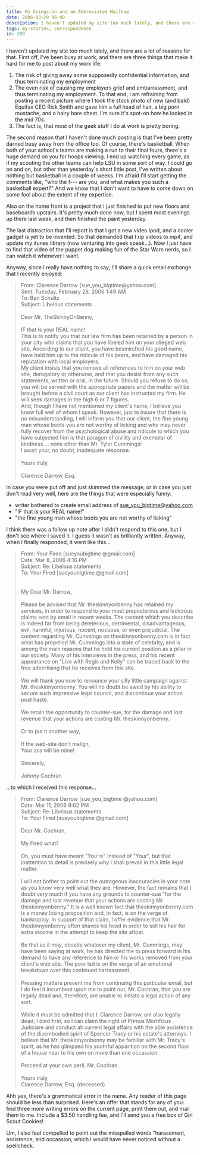 ```yaml
---
title: My Goings-on and an Abbreviated Mailbag
date: 2006-03-29 06:40
description: I haven't updated my site too much lately, and there are a lot of reasons for that.  First off, I've been busy at work, and there are three things that make it hard for me to post about my work life: 
tags: my-stories, correspondence
id: 200
---
```

I haven't updated my site too much lately, and there are a lot of reasons for that.  First off, I've been busy at work, and there are three things that make it hard for me to post about my work life:  <ol><li>The risk of giving away some supposedly confidential information, and thus terminating my employment</li><li>The even risk of causing my employers grief and embarrassment, and thus terminating my employment.  To that end, I am refraining from posting a recent picture where I took the stock photo of new (and bald) Equifax CEO Rick Smith and gave him a full head of hair, a big porn mustache, and a hairy bare chest.  I'm sure it's spot-on how he looked in the mid 70s.</li><li>The fact is, that most of the geek stuff I do at work is pretty boring.</li></ol>

The second reason that I haven't done much posting is that I've been pretty darned busy away from the office too.  Of course, there's basketball.  When both of your school's teams are making a run to their final fours, there's a huge demand on you for hoops viewing. I end up watching every game, as if my scouting the other teams can help LSU in some sort of way.  I could go on and on, but other than yesterday's short little post, I've written about nothing but basketball in a couple of weeks.  I'm afraid I'll start getting the comments like, "who the f--- are you, and what makes you such a basketball expert?"  And we know that I don't want to have to come down on some fool about the extent of my expertise.

Also on the home front is a project that I just finished to put new floors and baseboards upstairs.  It's pretty much done now, but I spent most evenings up there last week, and then finished the paint yesterday.

The last distraction that I'll report is that I got a new video ipod, and a cooler gadget is yet to be invented.  So that demanded that I rip videos to mp4, and update my itunes library (now venturing into geek speak...).  Now I just have to find that video of the puppet dog making fun of the Star Wars nerds, so I can watch it whenever I want.  

Anyway, since I really have nothing to say, I'll share a quick email exchange that I recently enjoyed:

<blockquote>
From: Clarence Darrow [sue_you_bigtime@yahoo.com]<br>
Sent: Tuesday, February 28, 2006 1:49 AM<br>
To: Ben Schultz<br>
Subject: Libelous statements<br>
<br>
Dear Mr. TheSkinnyOnBenny,<br>
<br>
IF that is your REAL name!<br>
This is to notify you that our law firm has been retained by a person in your city who claims that you have libeled him on your alleged web site.  According to our client, you have besmirched his good name, have held him up to the ridicule of his peers, and have damaged his reputation with local employers.<br>
My client insists that you remove all references to him on your web site, derogatory or otherwise, and that you desist from any such statements, written or oral, in the future.  Should you refuse to do so, you will be served with the appropriate papers and the matter will be brought before a civil court as our client has instructed my firm.  He will seek damages in the high 6 or 7 figures.<br>
And, though I have not mentioned my client's name, I believe you know full well of whom I speak.  However, just to insure that there is no misunderstanding, I will inform you that our client, the fine young man whose boots you are not worthy of licking and who may never fully recover from the psychological abuse and ridicule to which you have subjected him is that paragon of civility and exemplar of kindness ... none other than Mr. Tyler Cummings!<br>
I await your, no doubt, inadequate response.<br>
<br>
Yours truly,<br>
<br>
Clarence Darrow, Esq.
</blockquote>

In case you were put off and just skimmed the message, or in case you just don't read very well, here are the things that were especially funny:  <ul><li>writer bothered to create email address of <a href="mailto:sue_you_bigtime@yahoo.com">sue_you_bigtime@yahoo.com</a></li><li>"IF that is your REAL name!"</li><li>"the fine young man whose boots you are not worthy of licking"</li></ul>

I think there was a follow up note after I didn't respond to this one, but I don't see where I saved it.  I guess it wasn't as brilliantly written.  Anyway, when I finally responded, it went like this...

<blockquote>

From: Your Fired [sueyoubigtime @gmail.com] <br>
Date: Mar 8, 2006 4:16 PM<br>
Subject: Re: Libelous statements<br>
To: Your Fired [sueyoubigtime @gmail.com]<br>
<br>
<br>
My Dear Mr. Darrow,<br>
<br>
Please be advised that Mr. theskinnyonbenny has retained my services, in order to respond to your most preposterous and ludicrous claims sent by email in recent weeks.  The content which you describe is indeed far from being deleterious, detrimental, disadvantageous, evil, harmful, injurious, nocent, nocuous, or even prejudicial.  The content regarding Mr. Cummings on theskinnyonbenny.com is in fact what has propelled Mr. Cummings into a state of celebrity, and is among the main reasons that he hold his current position as a pillar in our society.  Many of his interviews in the press, and his recent appearance on "Live with Regis and Kelly" can be traced back to the free advertising that he receives from this site.<br>
     <br>
We will thank you now to renounce your silly little campaign against Mr. theskinnyonbenny.  You will no doubt be awed by his ability to secure such impressive legal council, and discontinue your action post haste.<br>
<br>
We retain the opportunity to counter-sue, for the damage and lost revenue that your actions are costing Mr. theskinnyonbenny.<br>
<br>
Or to put it another way,<br>
<br>
If the web-site don't malign,<br>
Your ass will be mine!<br>
<br>
Sincerely,<br>
<br>
Johnny Cochran<br>
</blockquote>

...to which I received this response...


<blockquote>
From: Clarence Darrow [sue_you_bigtime @yahoo.com]<br>
Date: Mar 11, 2006 9:02 PM<br>
Subject: Re: Libelous statements<br>
To: Your Fired [sueyoubigtime @gmail.com]<br>
<br>
Dear Mr. Cochran,<br>
<br>
My Fired what?<br>
<br>
Oh, you must have meant "You're" instead of "Your", but that inattention to detail is precisely why I shall prevail in this little legal matter.<br>
<br>
I will not bother to point out the outrageous inaccuracies in your note as you know very well what they are.  However, the fact remains that I doubt very much if you have any grounds to counter-sue "for the damage and lost revenue that your actions are costing Mr. theskinnyonbenny."  It is a well known fact that theskinnyonbenny.com is a money losing proposition and, in fact, is on the verge of bankruptcy.  In support of that claim, I offer evidence that Mr. theskinnyonbenny often shaves his head in order to sell his hair for extra income in the attempt to keep the site afloat.<br>
<br>
Be that as it may, despite whatever my client, Mr. Cummings, may have been saying at work, he has directed me to press forward in his demand to have any reference to him or his works removed from your client's web site.  The poor lad is on the verge of an emotional breakdown over this continued harrassment.<br>
<br>
Pressing matters prevent me from continuing this particular email, but I do feel it incumbent upon me to point out, Mr. Cochran, that you are legally dead and, therefore, are unable to initiate a legal action of any sort.<br>
<br>
While it must be admitted that I, Clarence Darrow, am also legally dead, I died first, so I can claim the right of Primus Mortificus Judiciare and conduct all current legal affairs with the able assistence of the disembodied spirit of Spencer Tracy or his estate's attorneys.  I believe that Mr. theskinnyonbenny may be familiar with Mr. Tracy's spirit, as he has glimpsed his youthful apparition on the second floor of a house near to his own on more than one occassion.<br>
<br>
Proceed at your own peril, Mr. Cochran.<br>
<br>
Yours truly,<br>
Clarence Darrow, Esq. (deceased)
</blockquote>

Ahh yes, there's a grammatical error in the name.  Any reader of this page should be less than surprised. Here's an offer that stands for any of you:  find three more writing errors on the current page, print them out, and mail them to me.  Include a $3.50 handling fee, and I'll send you a free box of Girl Scout Cookies!

Um, I also feel compelled to point out the misspelled words "harassment, assistence, and occassion, which I would have never noticed without a spellcheck.